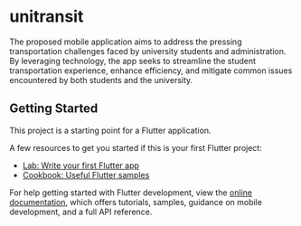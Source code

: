 # unitransit

The proposed mobile application aims to address the pressing transportation challenges  faced by university students and administration. By leveraging technology, the app seeks  to streamline the student transportation experience, enhance efficiency, and mitigate  common issues encountered by both students and the university.

## Getting Started

This project is a starting point for a Flutter application.

A few resources to get you started if this is your first Flutter project:

- [Lab: Write your first Flutter app](https://docs.flutter.dev/get-started/codelab)
- [Cookbook: Useful Flutter samples](https://docs.flutter.dev/cookbook)

For help getting started with Flutter development, view the
[online documentation](https://docs.flutter.dev/), which offers tutorials,
samples, guidance on mobile development, and a full API reference.
